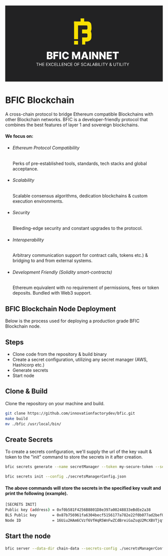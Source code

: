 ![Banner](.github/bfic.png)

# BFIC Blockchain

A cross-chain protocol to bridge Ethereum compatible Blockchains with other Blockchain networks. BFIC is a developer-friendly protocol that combines the best features of layer 1 and sovereign blockchains.

#### We focus on:

- ###### Ethereum Protocol Compatibility

  Perks of pre-established tools, standards, tech stacks and global acceptance.

- ###### Scalability

  Scalable consensus algorithms, dedication blockchains & custom execution environments.

- ###### Security

  Bleeding-edge security and constant upgrades to the protocol.

- ###### Interoperability

  Arbitrary communication support for contract calls, tokens etc.) & bridging to and from external systems.

- ###### Development Friendly (Solidity smart-contracts)
  Ethereum equivalent with no requirement of permissions, fees or token deposits. Bundled with Web3 support.

## BFIC Blockchain Node Deployment

Below is the process used for deploying a production grade BFIC Blockchain node.

## Steps

- Clone code from the repository & build binary
- Create a secret configuration, utilizing any secret manager (AWS, Hashicorp etc.)
- Generate secrets
- Start node

## Clone & Build

Clone the repository on your machine and build.

```bash
git clone https://github.com/innovationfactorydev/bfic.git
make build
mv ./bfic /usr/local/bin/
```

## Create Secrets

To create a secrets configuration, we'll supply the url of the key vault & token to the "init" command to store the secrets in it after creation.

```bash
bfic secrets generate --name secretManager --token my-secure-token --server-url https://SECRETS_MANAGER_URL
```

```bash
bfic secrets init --config ./secretsManagerConfig.json
```

#### The above commands will store the secrets in the specified key vault and print the following (example).

```bash
[SECRETS INIT]
Public key (address) = 0xf0b581F4256B8801D8e397a00248833eBdEe2a38
BLS Public key       = 0x87b756961fa6304becf5156177a782e22f0b077ad2bef02f0b175a76ca4928fd0637704fe724073cd64dbd2c919d0ba8
Node ID              = 16Uiu2HAm6CVzf6VfHqR5WnFwZCdBreiGaZsqU2McXBVTjqfzUTe7
```

## Start the node

```bash
bfic server --data-dir chain-data --secrets-config ./secretsManagerConfig.json --chain ./genesis.json --grpc-address :10000 --libp2p :30301 --jsonrpc :10002 --seal
```
